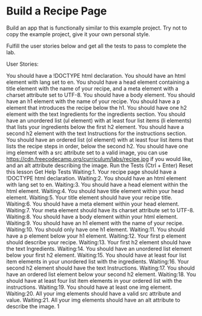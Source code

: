 # Build a Recipe Page
Build an app that is functionally similar to this example project. Try not to copy the example project, give it your own personal style.

Fulfill the user stories below and get all the tests to pass to complete the lab.

User Stories:

You should have a !DOCTYPE html declaration.
You should have an html element with lang set to en.
You should have a head element containing a title element with the name of your recipe, and a meta element with a charset attribute set to UTF-8.
You should have a body element.
You should have an h1 element with the name of your recipe.
You should have a p element that introduces the recipe below the h1.
You should have one h2 element with the text Ingredients for the ingredients section.
You should have an unordered list (ul element) with at least four list items (li elements) that lists your ingredients below the first h2 element.
You should have a second h2 element with the text Instructions for the instructions section.
You should have an ordered list (ol element) with at least four list items that lists the recipe steps in order, below the second h2.
You should have one img element with a src attribute set to a valid image, you can use https://cdn.freecodecamp.org/curriculum/labs/recipe.jpg if you would like, and an alt attribute describing the image.
Run the Tests (Ctrl + Enter)
Reset this lesson
Get Help
Tests
Waiting:1. Your recipe page should have a !DOCTYPE html declaration.
Waiting:2. You should have an html element with lang set to en.
Waiting:3. You should have a head element within the html element.
Waiting:4. You should have title element within your head element.
Waiting:5. Your title element should have your recipe title.
Waiting:6. You should have a meta element within your head element.
Waiting:7. Your meta element should have its charset attribute set to UTF-8.
Waiting:8. You should have a body element within your html element.
Waiting:9. You should have an h1 element with the name of your recipe.
Waiting:10. You should only have one h1 element.
Waiting:11. You should have a p element below your h1 element.
Waiting:12. Your first p element should describe your recipe.
Waiting:13. Your first h2 element should have the text Ingredients.
Waiting:14. You should have an unordered list element below your first h2 element.
Waiting:15. You should have at least four list item elements in your unordered list with the ingredients.
Waiting:16. Your second h2 element should have the text Instructions.
Waiting:17. You should have an ordered list element below your second h2 element.
Waiting:18. You should have at least four list item elements in your ordered list with the instructions.
Waiting:19. You should have at least one img element.
Waiting:20. All your img elements should have a valid src attribute and value.
Waiting:21. All your img elements should have an alt attribute to describe the image.
1